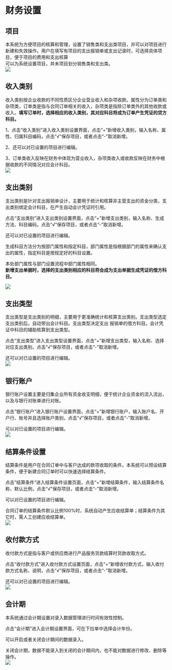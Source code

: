 # 财务设置

## 项目

本系统为方便项目的核算和管理，设置了销售类和支出类项目，并可以对项目进行新建和失效操作。用户在填写有项目的支出报销单或支出记录时，可选择具体项目，便于项目的费用和支出核算  
可以为系统设置项目，并未项目划分销售类和支出类。  
![](/img/xiang_mu.png)

## 收入类别

收入类别按企业收款的不同性质区分企业营业收入和杂项收款。属性分为订单类和杂项类，订单类是指与合同订单相关的收入，杂项类是指除订单类外的其他收款或收入。**填写订单时，选择相应的收入类别，其对应科目将成为订单产生凭证的贷方科目。**

1、点击“收入类别”进入收入类别设置界面，点击“+”新增收入类别，输入名称、属性、归属科目编码，点击“√”保存项目，或者点击“-”取消新增。

2、还可以对已设置的项目进行编辑。

3、订单类收入反映在财务中体现为营业收入，杂项类收入或收款反映在财务中根据收款的不同情况对应会计科目。  
![](/assets/收入类别.png)

## 支出类别

支出类别是针对支出报销单设计，主要用于统计和核算非主营支出的资金分类，支出类别绑定会计科目，在产生自动会计凭证时引用。

点击“支出类别”进入支出类别设置界面，点击“+”新增支出类别，输入名称、生成方法、科目编码，点击“√”保存项目，或者点击“-”取消新增。

还可以对已设置的项目进行编辑。

生成科目方法分为按部门属性和指定科目，部门属性是指根据部门的属性来确认支出的属性，指定科目是按规定好的科目设置。

本处部门属性与部门设置流程中部门属性相同。  
**新增支出单据时，选择的支出类别相应的科目将会成为支出单据生成凭证的借方科目。**

![](/assets/zhi_chu_lei_bie.png)

## 支出类型

支出类型是支出类别的明细，主要用于更准确统计和核算支出类别。支出类型选定支出类别后，自动带出会计科目。支出类型决定支出 报销单的借方科目。会计凭证中科目的辅助核算到支出类型。

点击“支出类型”进入支出类型设置界面，点击“+”新增支出类型，输入名称、选择对应支出类别，点击“√”保存项目，或者点击“-”取消新增。

还可以对已设置的项目进行编辑。  
![](/assets/zhi_chu_lei_xing.png)

## 银行账户

银行账户设置主要是归集企业所有资金收支明细，便于统计企业资金的流入流出，以及与银行对账单进行对账。

点击”银行账户“进入银行账户设置界面，点击“+”新增银行账户，输入账户名、开户行、账号并且选择账户类别，点击“√”保存项目，或者点击“-”取消新增。

可以对已设置的项目进行编辑。  
![](/assets/yin_hang_zhang_hu.png)

## 结算条件设置

结算条件是用户在合同订单中与客户达成的款项收取的条件。本系统可以预设结算条件，便于新建合同订单时可以快速选择结算条件。

点击”结算条件“进入结算条件设置页面，点击“+”新增结算条件，输入结算条件名称、默认比例，点击“√”保存项目，或者点击“-”取消新增。

可以对已设置的项目进行编辑。

合同订单的结算条件默认比例100%时，系统自动产生应收结算单；结算条件为其它时，需人工创建应收结算单。  
![](/assets/jie_suan_tiao_jian.png)

## 收付款方式

收付款方式是指与客户或供应商进行产品服务货款结算时货款收取方式。

点击“收付款方式”进入收付款方式设置页面，点击“+”新增收付款方式，输入收付款方式名称、说明，点击“√”保存项目，或者点击“-”取消新增。

还可以对已设置的项目进行编辑。  
![](/assets/shou_fu_kuan.png)

## 会计期

本系统通过会计期设置对录入数据管理进行时间有效性控制。

点击“会计期”进入会计期设置界面，可在下拉单中选择会计年份。

可以开启或者关闭会计期间的数据录入。

关闭会计期，数据不能录入到关闭的会计期间内，也不能对数据进行修改、删除等操作。  
![](/assets/kuai_ji_qi.png)

